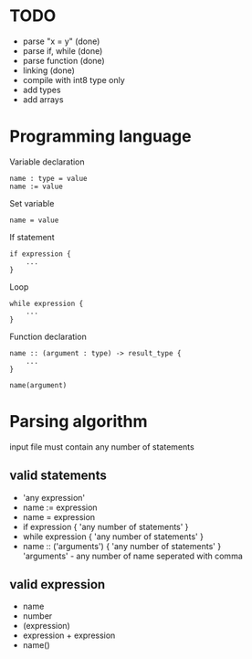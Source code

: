 # TODO
* parse "x = y" (done)
* parse if, while (done)
* parse function (done)
* linking (done)
* compile with int8 type only
* add types
* add arrays

# Programming language

Variable declaration
```
name : type = value
name := value
```

Set variable
```
name = value
```

If statement
```
if expression {
    ...
}
```

Loop
```
while expression {
    ...
}
```

Function declaration
```
name :: (argument : type) -> result_type {
    ...
}

name(argument)
```

# Parsing algorithm

input file must contain any number of statements

## valid statements

* 'any expression'
* name := expression
* name = expression
* if expression { 'any number of statements' }
* while expression { 'any number of statements' }
* name :: ('arguments') { 'any number of statements' }\
  'arguments' - any number of name seperated with comma

## valid expression

* name
* number
* (expression)
* expression + expression
* name()
